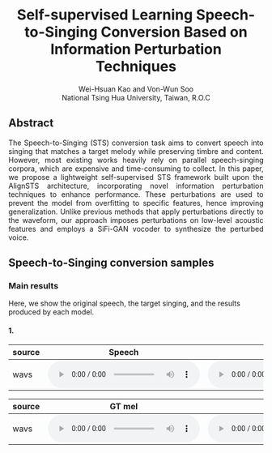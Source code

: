 # <center>Self-supervised Learning Speech-to-Singing Conversion Based on Information Perturbation Techniques</center>

<center>Wei-Hsuan Kao and Von-Wun Soo</center>
<center>National Tsing Hua University, Taiwan, R.O.C</center>

## Abstract
<div style="text-align: justify">The Speech-to-Singing (STS) conversion task aims to convert speech into singing that matches a target melody while preserving timbre and content. However, most existing works heavily rely on parallel speech-singing corpora, which are expensive and time-consuming to collect. In this paper, we propose a lightweight self-supervised STS framework built upon the AlignSTS architecture, incorporating novel information perturbation techniques to enhance performance. These perturbations are used to prevent the model from overfitting to specific features, hence improving generalization. Unlike previous methods that apply perturbations directly to the waveform, our approach imposes perturbations on low-level acoustic features and employs a SiFi-GAN vocoder to synthesize the perturbed voice.</div>

## Speech-to-Singing conversion samples

### Main results
Here, we show the original speech, the target singing, and the results produced by each model.

#### 1. 
<table class="small">
  <thread>
    <tr>
      <th>source</th>
      <th>Speech</th>
      <th>Singing</th>
    </tr>
  </thread>
  <tbody>
    <tr>
      <td>wavs</td>
      <td><audio controls src="wavs/speech-2.wav"></audio></td>
      <td><audio controls src="wavs/sing-2.wav"></audio></td>
    </tr>
  </tbody>
</table>

<table class="small">
  <thread>
    <tr>
      <th>source</th>
      <th>GT mel</th>
      <th>AlignSTS</th>
      <th>AlignSTS-SVPT</th>
      <th>AlignSTS-SiFi</th>
    </tr>
  </thread>
  <tbody>
    <tr>
      <td>wavs</td>
      <td><audio controls src="wavs/GT mel-2.wav"></audio></td>
      <td><audio controls src="wavs/AlignSTS-2.wav"></audio></td>
      <td><audio controls src="wavs/AlignSTS-SVPT-2.wav"></audio></td>
      <td><audio controls src="wavs/AlignSTS-SiFi-2.wav"></audio></td>
    </tr>
  </tbody>
</table>
